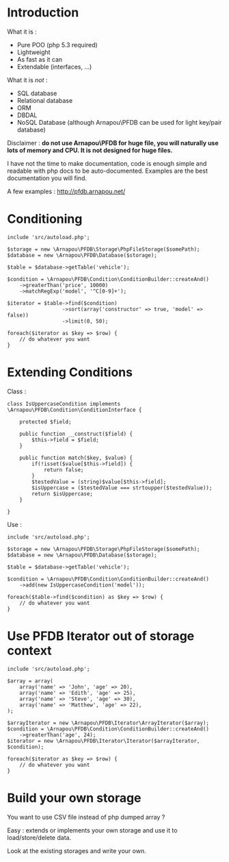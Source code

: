 Introduction
============

What it is :

* Pure POO (php 5.3 required)
* Lightweight
* As fast as it can
* Extendable (interfaces, ...)

What it is _not_ :

* SQL database
* Relational database
* ORM
* DBDAL
* NoSQL Database (although Arnapou\PFDB can be used for light key/pair database)

Disclaimer :
__do not use Arnapou\PFDB for huge file, you will naturally use lots of memory and CPU. It is not designed for huge files.__

I have not the time to make documentation, code is enough simple and readable with php docs to be auto-documented.
Examples are the best documentation you will find.

A few examples : http://pfdb.arnapou.net/

Conditioning
========

    include 'src/autoload.php';
    
    $storage = new \Arnapou\PFDB\Storage\PhpFileStorage($somePath);
    $database = new \Arnapou\PFDB\Database($storage);
    
    $table = $database->getTable('vehicle');
    
    $condition = \Arnapou\PFDB\Condition\ConditionBuilder::createAnd()
        ->greaterThan('price', 10000)
        ->matchRegExp('model', '^C[0-9]+');
        
    $iterator = $table->find($condition)
                      ->sort(array('constructor' => true, 'model' => false))
                      ->limit(0, 50);
                      
    foreach($iterator as $key => $row) {
        // do whatever you want
    }
    
Extending Conditions
=================
Class :

    class IsUppercaseCondition implements \Arnapou\PFDB\Condition\ConditionInterface {

        protected $field;

        public function __construct($field) {
            $this->field = $field;
        }

        public function match($key, $value) {
            if(!isset($value[$this->field]) {
                return false;
            }
            $testedValue = (string)$value[$this->field];
            $isUppercase = ($testedValue === strtoupper($testedValue));
            return $isUppercase;
        }

    }

Use :

    include 'src/autoload.php';
    
    $storage = new \Arnapou\PFDB\Storage\PhpFileStorage($somePath);
    $database = new \Arnapou\PFDB\Database($storage);
    
    $table = $database->getTable('vehicle');
    
    $condition = \Arnapou\PFDB\Condition\ConditionBuilder::createAnd()
        ->add(new IsUppercaseCondition('model'));
    
    foreach($table->find($condition) as $key => $row) {
        // do whatever you want
    }

Use PFDB Iterator out of storage context
========================================

    include 'src/autoload.php';

    $array = array(
        array('name' => 'John', 'age' => 20),
        array('name' => 'Edith', 'age' => 25),
        array('name' => 'Steve', 'age' => 30),
        array('name' => 'Matthew', 'age' => 22),
    );

    $arrayIterator = new \Arnapou\PFDB\Iterator\ArrayIterator($array);
    $condition = \Arnapou\PFDB\Condition\ConditionBuilder::createAnd()
        ->greaterThan('age', 24);
    $iterator = new \Arnapou\PFDB\Iterator\Iterator($arrayIterator, $condition);

    foreach($iterator as $key => $row) {
        // do whatever you want
    }

Build your own storage
======================
You want to use CSV file instead of php dumped array ?

Easy : extends or implements your own storage and use it to load/store/delete data.

Look at the existing storages and write your own.
